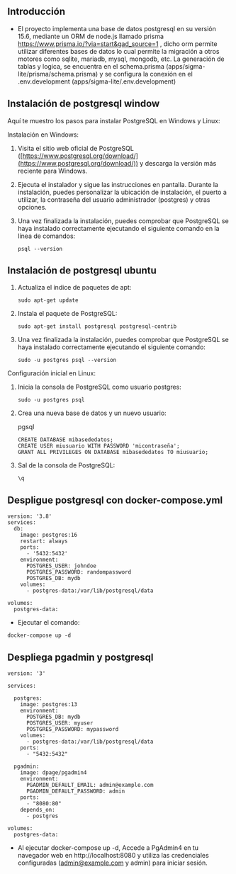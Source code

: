 ## Introducción
  - El proyecto implementa una base de datos postgresql en su versión 15.6, mediante un ORM de node.js llamado prisma https://www.prisma.io/?via=start&gad_source=1 , dicho orm permite utilizar diferentes bases de datos lo cual permite la migración a otros motores como sqlite, mariadb, mysql, mongodb, etc. La generación de tablas y logica, se encuentra en el schema.prisma (apps/sigma-lite/prisma/schema.prisma) y se configura la conexión en el .env.development (apps/sigma-lite/.env.development)

## Instalación de postgresql window

Aquí te muestro los pasos para instalar PostgreSQL en Windows y Linux:

Instalación en Windows:

1.  Visita el sitio web oficial de PostgreSQL ([https://www.postgresql.org/download/](https://www.postgresql.org/download/)) y descarga la versión más reciente para Windows.
2.  Ejecuta el instalador y sigue las instrucciones en pantalla. Durante la instalación, puedes personalizar la ubicación de instalación, el puerto a utilizar, la contraseña del usuario administrador (postgres) y otras opciones.
3.  Una vez finalizada la instalación, puedes comprobar que PostgreSQL se haya instalado correctamente ejecutando el siguiente comando en la línea de comandos:
    
    
    
    ```
    psql --version
    ```
## Instalación de postgresql ubuntu

1.  Actualiza el índice de paquetes de apt:
    
    ```
    sudo apt-get update
    
    ```
    
2.  Instala el paquete de PostgreSQL:
    
    ```
    sudo apt-get install postgresql postgresql-contrib
    
    ```
    
3.  Una vez finalizada la instalación, puedes comprobar que PostgreSQL se haya instalado correctamente ejecutando el siguiente comando:
    
    ```
    sudo -u postgres psql --version
    
    ```
    

Configuración inicial en Linux:

1.  Inicia la consola de PostgreSQL como usuario postgres:
    
    ```
    sudo -u postgres psql
    
    ```
    
2.  Crea una nueva base de datos y un nuevo usuario:
    
    pgsql
    
    ```
    CREATE DATABASE mibasededatos;
    CREATE USER miusuario WITH PASSWORD 'micontraseña';
    GRANT ALL PRIVILEGES ON DATABASE mibasededatos TO miusuario;
    
    ```
    
3.  Sal de la consola de PostgreSQL:
    
    ```
    \q
    ```
## Despligue postgresql con docker-compose.yml
```shell
version: '3.8'
services:
  db:
    image: postgres:16
    restart: always
    ports:
      - '5432:5432'
    environment:
      POSTGRES_USER: johndoe
      POSTGRES_PASSWORD: randompassword
      POSTGRES_DB: mydb
    volumes:
      - postgres-data:/var/lib/postgresql/data

volumes:
  postgres-data:
```
- Ejecutar el comando:
```shell
docker-compose up -d
```

## Despliega pgadmin y postgresql

```shell
version: '3'

services:

  postgres:
    image: postgres:13
    environment:
      POSTGRES_DB: mydb
      POSTGRES_USER: myuser
      POSTGRES_PASSWORD: mypassword
    volumes:
      - postgres-data:/var/lib/postgresql/data
    ports:
      - "5432:5432"

  pgadmin:
    image: dpage/pgadmin4
    environment:
      PGADMIN_DEFAULT_EMAIL: admin@example.com
      PGADMIN_DEFAULT_PASSWORD: admin
    ports:
      - "8080:80"
    depends_on:
      - postgres

volumes:
  postgres-data:
```
- Al ejecutar docker-compose up -d, Accede a PgAdmin4 en tu navegador web en http://localhost:8080 y utiliza las credenciales configuradas (admin@example.com y admin) para iniciar sesión.